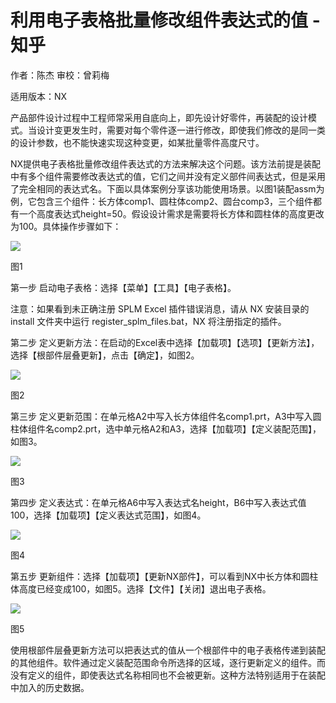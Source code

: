 # 利用电子表格批量修改组件表达式的值 - 知乎
作者：陈杰 审校：曾莉梅

适用版本：NX

产品部件设计过程中工程师常采用自底向上，即先设计好零件，再装配的设计模式。当设计变更发生时，需要对每个零件逐一进行修改，即使我们修改的是同一类的设计参数，也不能快速实现这种变更，如某批量零件高度尺寸。

NX提供电子表格批量修改组件表达式的方法来解决这个问题。该方法前提是装配中有多个组件需要修改表达式的值，它们之间并没有定义部件间表达式，但是采用了完全相同的表达式名。下面以具体案例分享该功能使用场景。以图1装配assm为例，它包含三个组件：长方体comp1、圆柱体comp2、圆台comp3，三个组件都有一个高度表达式height=50。假设设计需求是需要将长方体和圆柱体的高度更改为100。具体操作步骤如下：

![](https://pic3.zhimg.com/v2-4f2be047005499170b32c3430ed2904a_b.jpg)

图1

第一步 启动电子表格：选择【菜单】【工具】【电子表格】。

注意：如果看到未正确注册 SPLM Excel 插件错误消息，请从 NX 安装目录的install 文件夹中运行 register\_splm\_files.bat，NX 将注册指定的插件。

第二步 定义更新方法：在启动的Excel表中选择【加载项】【选项】【更新方法】，选择【根部件层叠更新】，点击【确定】，如图2。

![](https://pic2.zhimg.com/v2-8b1563354a6769a7138dade3ed06e305_b.jpg)

图2

第三步 定义更新范围：在单元格A2中写入长方体组件名comp1.prt，A3中写入圆柱体组件名comp2.prt，选中单元格A2和A3，选择【加载项】【定义装配范围】，如图3。

![](https://pic4.zhimg.com/v2-e587061fd3affed7586dade2e5c722c3_b.jpg)

图3

第四步 定义表达式：在单元格A6中写入表达式名height，B6中写入表达式值100，选择【加载项】【定义表达式范围】，如图4。

![](https://pic3.zhimg.com/v2-f2e6b126f39f8ec624022664582ea1aa_b.jpg)

图4

第五步 更新组件：选择【加载项】【更新NX部件】，可以看到NX中长方体和圆柱体高度已经变成100，如图5。选择【文件】【关闭】退出电子表格。

![](https://pic4.zhimg.com/v2-2f90e6620f420c1c2a0f534a1c5e5b3f_b.jpg)

图5

使用根部件层叠更新方法可以把表达式的值从一个根部件中的电子表格传递到装配的其他组件。软件通过定义装配范围命令所选择的区域，逐行更新定义的组件。而没有定义的组件，即使表达式名称相同也不会被更新。这种方法特别适用于在装配中加入的历史数据。